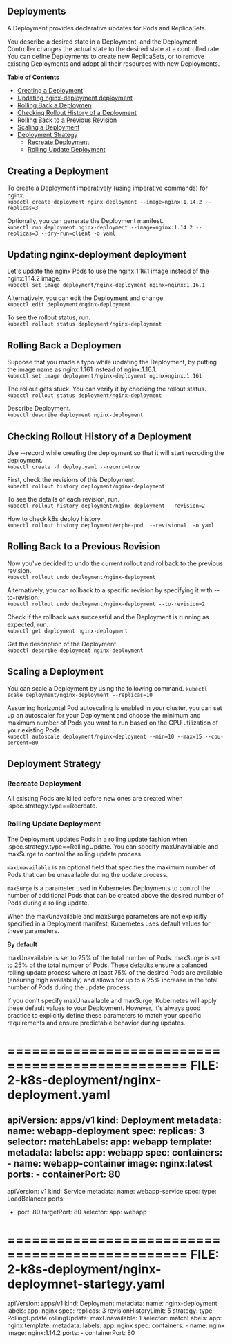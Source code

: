 <h2>Deployments</h2>

A Deployment provides declarative updates for Pods and ReplicaSets.

You describe a desired state in a Deployment, and the Deployment Controller changes the actual state to the desired state at a controlled rate. You can define Deployments to create new ReplicaSets, or to remove existing Deployments and adopt all their resources with new Deployments.

**Table of Contents**
- [Creating a Deployment](#creating-a-deployment)
- [Updating nginx-deployment deployment](#updating-nginx-deployment-deployment)
- [Rolling Back a Deploymen](#rolling-back-a-deploymen)
- [Checking Rollout History of a Deployment](#checking-rollout-history-of-a-deployment)
- [Rolling Back to a Previous Revision](#rolling-back-to-a-previous-revision)
- [Scaling a Deployment](#scaling-a-deployment)
- [Deployment Strategy](#deployment-strategy)
  - [Recreate Deployment](#recreate-deployment)
  - [Rolling Update Deployment](#rolling-update-deployment)


## Creating a Deployment
To create a Deployment imperatively (using imperative commands) for nginx.\
`kubectl create deployment nginx-deployment --image=nginx:1.14.2 --replicas=3`

Optionally, you can generate the Deployment manifest.\
`kubectl run deployment nginx-deployment --image=nginx:1.14.2 --replicas=3 --dry-run=client -o yaml`

## Updating nginx-deployment deployment
Let's update the nginx Pods to use the nginx:1.16.1 image instead of the nginx:1.14.2 image.\
`kubectl set image deployment/nginx-deployment nginx=nginx:1.16.1`

Alternatively, you can edit the Deployment and change.\
`kubectl edit deployment/nginx-deployment`

To see the rollout status, run.\
`kubectl rollout status deployment/nginx-deployment`


## Rolling Back a Deploymen
Suppose that you made a typo while updating the Deployment, by putting the image name as nginx:1.161 instead of nginx:1.16.1.\
`kubectl set image deployment/nginx-deployment nginx=nginx:1.161`

The rollout gets stuck. You can verify it by checking the rollout status.\
`kubectl rollout status deployment/nginx-deployment`

Describe Deployment.\
`kubectl describe deployment nginx-deployment`


## Checking Rollout History of a Deployment

Use --record while creating the deployment so that it will start recroding the deployment.\
`kubectl create -f deploy.yaml --record=true`

First, check the revisions of this Deployment.\
`kubectl rollout history deployment/nginx-deployment`

To see the details of each revision, run.\
`kubectl rollout history deployment/nginx-deployment --revision=2`

How to check k8s deploy history.\
`kubectl rollout history deployment/erpbe-pod  --revision=1  -o yaml`

## Rolling Back to a Previous Revision 

Now you've decided to undo the current rollout and rollback to the previous revision.\
`kubectl rollout undo deployment/nginx-deployment`

Alternatively, you can rollback to a specific revision by specifying it with --to-revision.\
`kubectl rollout undo deployment/nginx-deployment --to-revision=2`

Check if the rollback was successful and the Deployment is running as expected, run.\
`kubectl get deployment nginx-deployment`

Get the description of the Deployment.\
`kubectl describe deployment nginx-deployment`


## Scaling a Deployment
You can scale a Deployment by using the following command.
`kubectl scale deployment/nginx-deployment --replicas=10`


Assuming horizontal Pod autoscaling is enabled in your cluster, you can set up an autoscaler for your Deployment and choose the minimum and maximum number of Pods you want to run based on the CPU utilization of your existing Pods.\
`kubectl autoscale deployment/nginx-deployment --min=10 --max=15 --cpu-percent=80`

## Deployment Strategy

### Recreate Deployment
All existing Pods are killed before new ones are created when .spec.strategy.type==Recreate.

### Rolling Update Deployment
The Deployment updates Pods in a rolling update fashion when .spec.strategy.type==RollingUpdate. You can specify maxUnavailable and maxSurge to control the rolling update process.

`maxUnavailable` is an optional field that specifies the maximum number of Pods that can be unavailable during the update process.

`maxSurge` is a parameter used in Kubernetes Deployments to control the number of additional Pods that can be created above the desired number of Pods during a rolling update.


When the maxUnavailable and maxSurge parameters are not explicitly specified in a Deployment manifest, Kubernetes uses default values for these parameters.

**By default**

maxUnavailable is set to 25% of the total number of Pods.
maxSurge is set to 25% of the total number of Pods.
These defaults ensure a balanced rolling update process where at least 75% of the desired Pods are available (ensuring high availability) and allows for up to a 25% increase in the total number of Pods during the update process.

If you don't specify maxUnavailable and maxSurge, Kubernetes will apply these default values to your Deployment. However, it's always good practice to explicitly define these parameters to match your specific requirements and ensure predictable behavior during updates.



================================================
FILE: 2-k8s-deployment/nginx-deployment.yaml
================================================
apiVersion: apps/v1
kind: Deployment
metadata:
  name: webapp-deployment
spec:
  replicas: 3
  selector:
    matchLabels:
      app: webapp
  template:
    metadata:
      labels:
        app: webapp
    spec:
      containers:
      - name: webapp-container
        image: nginx:latest
        ports:
        - containerPort: 80
---
apiVersion: v1
kind: Service
metadata:
  name: webapp-service
spec:
  type: LoadBalancer
  ports:
  - port: 80
    targetPort: 80
  selector:
    app: webapp



================================================
FILE: 2-k8s-deployment/nginx-deploymnet-startegy.yaml
================================================
apiVersion: apps/v1
kind: Deployment
metadata:
 name: nginx-deployment
 labels:
   app: nginx
spec:
 replicas: 3
 revisionHistoryLimit: 5
 strategy:
   type: RollingUpdate
   rollingUpdate:
     maxUnavailable: 1
 selector:
   matchLabels:
     app: nginx
 template:
   metadata:
     labels:
       app: nginx
   spec:
     containers:
     - name: nginx
       image: nginx:1.14.2
       ports:
       - containerPort: 80

